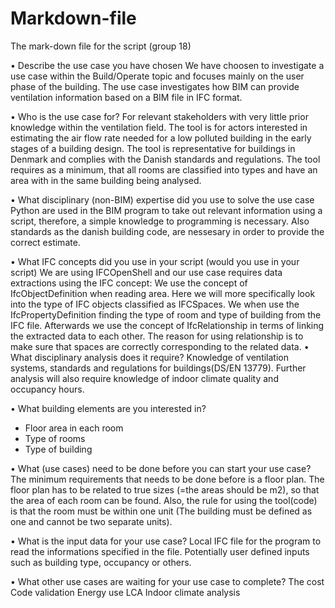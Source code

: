 # Markdown-file
The mark-down file for the script (group 18)


•	Describe the use case you have chosen
We have choosen to investigate a use case within the Build/Operate topic and focuses mainly on the user phase of the building. 
The use case investigates how BIM can provide ventilation information based on a BIM file in IFC format. 

•	Who is the use case for?
For relevant stakeholders with very little prior knowledge within the ventilation field.  The tool is for actors interested in estimating the air flow rate needed for a low polluted building in the early stages of a building design. The tool is representative for buildings in Denmark and complies with the Danish standards and regulations. The tool requires as a minimum, that all rooms are classified into types and have an area with in the same building being analysed.  

•	What disciplinary (non-BIM) expertise did you use to solve the use case
Python are used in the BIM program to take out relevant information using a script, therefore, a simple knowledge to programming is necessary. Also standards as the danish building code, are nessesary in order to provide the correct estimate.

•	What IFC concepts did you use in your script (would you use in your script)
We are using IFCOpenShell and our use case requires data extractions using the IFC concept: We use the concept of IfcObjectDefinition when reading area. Here we will more specifically look into the type of IFC objects classified as IFCSpaces.
We when use the IfcPropertyDefinition finding the type of room and type of building from the IFC file.
Afterwards we use the concept of IfcRelationship in terms of linking the extracted data to each other. The reason for using relationship is to make sure that spaces are correctly corresponding to the related data.
•	What disciplinary analysis does it require?
Knowledge of ventilation systems, standards and regulations for buildings(DS/EN 13779). Further analysis will also require knowledge of indoor climate quality and occupancy hours. 

•	What building elements are you interested in?
-	Floor area in each room
-	Type of rooms
-	Type of building

•	What (use cases) need to be done before you can start your use case?
The minimum requirements that needs to be done before is a floor plan. The floor plan has to be related to true sizes (=the areas should be m2), so that the area of each room can be found. Also, the rule for using the tool(code) is that the room must be within one unit (The building must be defined as one and cannot be two separate units). 

•	What is the input data for your use case?
Local IFC file for the program to read the informations specified in the file.
Potentially user defined inputs such as building type, occupancy or others.

•	What other use cases are waiting for your use case to complete?
The cost
Code validation
Energy use
LCA
Indoor climate analysis










